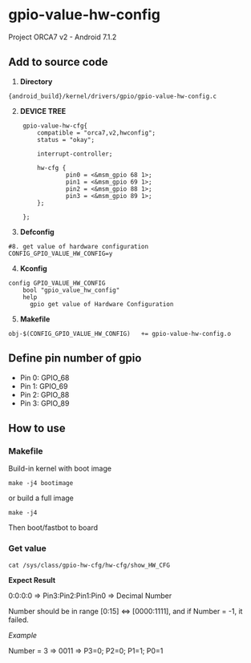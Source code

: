 # gpio-value-hw-config

Project ORCA7 v2 - Android 7.1.2

## Add to source code

1. <b>Directory</b>
```
{android_build}/kernel/drivers/gpio/gpio-value-hw-config.c
```

2. <b>DEVICE TREE</b>
```
	gpio-value-hw-cfg{
		compatible = "orca7,v2,hwconfig";
		status = "okay";

		interrupt-controller;

		hw-cfg {
				pin0 = <&msm_gpio 68 1>;
				pin1 = <&msm_gpio 69 1>;
				pin2 = <&msm_gpio 88 1>;
				pin3 = <&msm_gpio 89 1>;
		};

	};
```

3. <b>Defconfig</b>
```
#8. get value of hardware configuration
CONFIG_GPIO_VALUE_HW_CONFIG=y
```

4. <b>Kconfig</b>
```
config GPIO_VALUE_HW_CONFIG
	bool "gpio_value_hw_config"
	help
	  gpio get value of Hardware Configuration
```

5. <b>Makefile</b>
```
obj-$(CONFIG_GPIO_VALUE_HW_CONFIG)   += gpio-value-hw-config.o
```

## Define pin number of gpio

* Pin 0: GPIO_68
* Pin 1: GPIO_69
* Pin 2: GPIO_88
* Pin 3: GPIO_89

## How to use

### Makefile

Build-in kernel with boot image

```
make -j4 bootimage
```

or build a full image

```
make -j4
```

Then boot/fastbot to board

### Get value

```
cat /sys/class/gpio-hw-cfg/hw-cfg/show_HW_CFG
```

<b>Expect Result</b>

0:0:0:0 => Pin3:Pin2:Pin1:Pin0 => Decimal Number

Number should be in range [0:15] <=> [0000:1111], and if Number = -1, it failed.

<i>Example</i>

Number = 3 => 0011 => P3=0; P2=0; P1=1; P0=1

